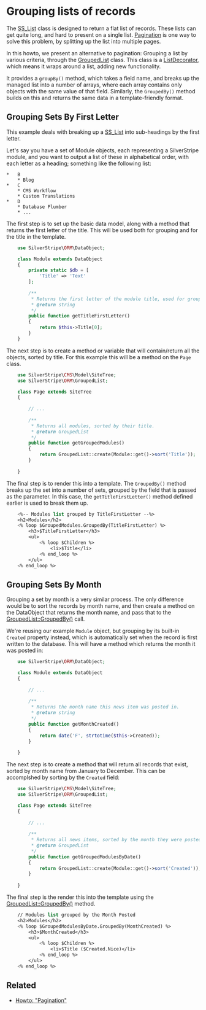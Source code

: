 # Grouping lists of records

The [SS_List](api:SilverStripe\ORM\SS_List) class is designed to return a flat list of records.
These lists can get quite long, and hard to present on a single list.
[Pagination](/developer_guides/templates/how_tos/pagination) is one way to solve this problem,
by splitting up the list into multiple pages.

In this howto, we present an alternative to pagination: 
Grouping a list by various criteria, through the [GroupedList](api:SilverStripe\ORM\GroupedList) class.
This class is a [ListDecorator](api:SilverStripe\ORM\ListDecorator), which means it wraps around a list,
adding new functionality. 

It provides a `groupBy()` method, which takes a field name, and breaks up the managed list 
into a number of arrays, where each array contains only objects with the same value of that field. 
Similarly, the `GroupedBy()` method builds on this and returns the same data in a template-friendly format.

## Grouping Sets By First Letter

This example deals with breaking up a [SS_List](api:SilverStripe\ORM\SS_List) into sub-headings by the first letter.

Let's say you have a set of Module objects, each representing a SilverStripe module, and you want to output a list of
these in alphabetical order, with each letter as a heading; something like the following list:

	*	B
		* Blog
	*	C
		* CMS Workflow
		* Custom Translations
	*	D
		* Database Plumber
		* ...

The first step is to set up the basic data model, 
along with a method that returns the first letter of the title. This
will be used both for grouping and for the title in the template.

```php
    use SilverStripe\ORM\DataObject;

    class Module extends DataObject 
    {
        private static $db = [
            'Title' => 'Text'
        ];
    
        /**
         * Returns the first letter of the module title, used for grouping.
         * @return string
         */
        public function getTitleFirstLetter() 
        {
            return $this->Title[0];
        }
    }

```

The next step is to create a method or variable that will contain/return all the objects, 
sorted by title. For this example this will be a method on the `Page` class.

```php
    use SilverStripe\CMS\Model\SiteTree;
    use SilverStripe\ORM\GroupedList;

    class Page extends SiteTree 
    {
    
        // ...
    
        /**
         * Returns all modules, sorted by their title.
         * @return GroupedList
         */
        public function getGroupedModules() 
        {
            return GroupedList::create(Module::get()->sort('Title'));
        }
    
    }
```

The final step is to render this into a template. The `GroupedBy()` method breaks up the set into
a number of sets, grouped by the field that is passed as the parameter. 
In this case, the `getTitleFirstLetter()` method defined earlier is used to break them up.

```ss
    <%-- Modules list grouped by TitleFirstLetter --%>
    <h2>Modules</h2>
    <% loop $GroupedModules.GroupedBy(TitleFirstLetter) %>
        <h3>$TitleFirstLetter</h3>
        <ul>
            <% loop $Children %>
                <li>$Title</li>
            <% end_loop %>
        </ul>
    <% end_loop %>
```

## Grouping Sets By Month

Grouping a set by month is a very similar process. 
The only difference would be to sort the records by month name, and
then create a method on the DataObject that returns the month name, 
and pass that to the [GroupedList::GroupedBy()](api:SilverStripe\ORM\GroupedList::GroupedBy()) call.

We're reusing our example `Module` object,
but grouping by its built-in `Created` property instead,
which is automatically set when the record is first written to the database.
This will have a method which returns the month it was posted in:

```php
    use SilverStripe\ORM\DataObject;

    class Module extends DataObject 
    {
    
        // ...
    
        /**
         * Returns the month name this news item was posted in.
         * @return string
         */
        public function getMonthCreated() 
        {
            return date('F', strtotime($this->Created));
        }
    
    }
```

The next step is to create a method that will return all records that exist, 
sorted by month name from January to December. This can be accomplshed by sorting by the `Created` field:

```php
    use SilverStripe\CMS\Model\SiteTree;
    use SilverStripe\ORM\GroupedList;

    class Page extends SiteTree 
    {
        
        // ...
        
        /**
         * Returns all news items, sorted by the month they were posted
         * @return GroupedList
         */
        public function getGroupedModulesByDate() 
        {
            return GroupedList::create(Module::get()->sort('Created'));
        }
    
    }
```
The final step is the render this into the template using the [GroupedList::GroupedBy()](api:SilverStripe\ORM\GroupedList::GroupedBy()) method.

```ss
    // Modules list grouped by the Month Posted
    <h2>Modules</h2>
    <% loop $GroupedModulesByDate.GroupedBy(MonthCreated) %>
        <h3>$MonthCreated</h3>
        <ul>
            <% loop $Children %>
                <li>$Title ($Created.Nice)</li>
            <% end_loop %>
        </ul>
    <% end_loop %>
```
## Related

 * [Howto: "Pagination"](/developer_guides/templates/how_tos/pagination)
 
